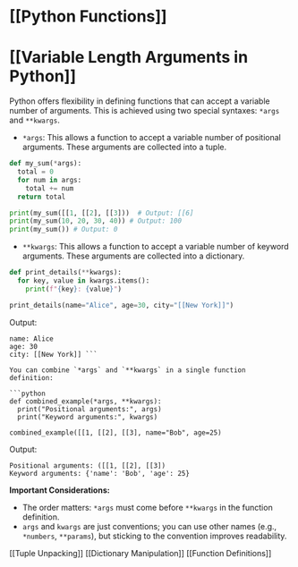 # [[Python Functions]]
# [[Variable Length Arguments in Python]] 
Python offers flexibility in defining functions that can accept a variable number of arguments. This is achieved using two special syntaxes: `*args` and `**kwargs`.

*   `*args`:  This allows a function to accept a variable number of positional arguments. These arguments are collected into a tuple.

```python
def my_sum(*args):
  total = 0
  for num in args:
    total += num
  return total

print(my_sum([[1, [[2], [[3]))  # Output: [[6]
print(my_sum(10, 20, 30, 40)) # Output: 100
print(my_sum()) # Output: 0
```

*   `**kwargs`: This allows a function to accept a variable number of keyword arguments.  These arguments are collected into a dictionary.

```python
def print_details(**kwargs):
  for key, value in kwargs.items():
    print(f"{key}: {value}")

print_details(name="Alice", age=30, city="[[New York]]")
```

Output:

```
name: Alice
age: 30
city: [[New York]] ```

You can combine `*args` and `**kwargs` in a single function definition:

```python
def combined_example(*args, **kwargs):
  print("Positional arguments:", args)
  print("Keyword arguments:", kwargs)

combined_example([[1, [[2], [[3], name="Bob", age=25)
```

Output:

```
Positional arguments: ([[1, [[2], [[3])
Keyword arguments: {'name': 'Bob', 'age': 25}
```

**Important Considerations:**

*   The order matters:  `*args` must come before `**kwargs` in the function definition.
*   `args` and `kwargs` are just conventions; you can use other names (e.g., `*numbers`, `**params`), but sticking to the convention improves readability.


[[Tuple Unpacking]]
[[Dictionary Manipulation]]
[[Function Definitions]]

